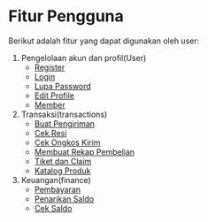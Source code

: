# Fitur Pengguna

Berikut adalah fitur yang dapat digunakan oleh user:
1. Pengelolaan akun dan profil(User)
    * <a href="/#/fiturpengguna?id=register">Register</a>
    * <a href="#/sidebar/login">Login</a>
    * <a href="#/">Lupa Password</a>
    * <a href="#/">Edit Profile</a>
    * <a href="#/">Member</a>
2. Transaksi(transactions)
    * <a href="#/">Buat Pengiriman</a>
    * <a href="#/">Cek Resi</a>
    * <a href="#/sidebar/cekongkir">Cek Ongkos Kirim</a>
    * <a href="#/">Membuat Rekap Pembelian</a>
    * <a href="#/">Tiket dan Claim</a>
    * <a href="#/">Katalog Produk</a>
3. Keuangan(finance)
    * <a href="#/">Pembayaran</a>
    * <a href="#/">Penarikan Saldo</a>
    * <a href="#/">Cek Saldo</a>
